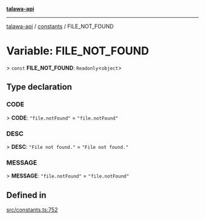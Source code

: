 [**talawa-api**](../../README.md)

***

[talawa-api](../../modules.md) / [constants](../README.md) / FILE\_NOT\_FOUND

# Variable: FILE\_NOT\_FOUND

\> `const` **FILE\_NOT\_FOUND**: `Readonly`\<`object`\>

## Type declaration

### CODE

\> **CODE**: `"file.notFound"` = `"file.notFound"`

### DESC

\> **DESC**: `"File not found."` = `"File not found."`

### MESSAGE

\> **MESSAGE**: `"file.notFound"` = `"file.notFound"`

## Defined in

[src/constants.ts:752](https://github.com/PalisadoesFoundation/talawa-api/blob/832d310bae30bd8cb45fb1b44f62dd776dccc52f/src/constants.ts#L752)
